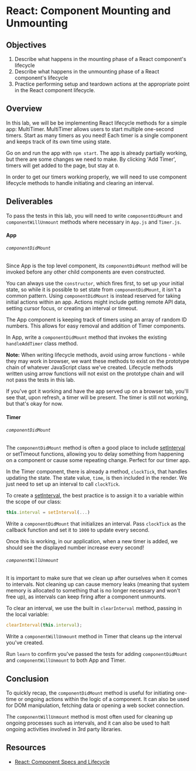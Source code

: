 # React: Component Mounting and Unmounting

## Objectives


1.  Describe what happens in the mounting phase of a React component's lifecycle
2.  Describe what happens in the unmounting phase of a React component's
    lifecycle
3.  Practice performing setup and teardown actions at the appropriate point in
    the React component lifecycle.

## Overview

In this lab, we will be be implementing React lifecycle methods for a simple
app: MultiTimer. MultiTimer allows users to start multiple one-second timers.
Start as many timers as you need! Each timer is a single component and keeps
track of its own time using state.

Go on and run the app with `npm start`. The app is already partially working,
but there are some changes we need to make. By clicking 'Add Timer', timers will
get added to the page, but stay at `0`.

In order to get our timers working properly, we will need to use component
lifecycle methods to handle initiating and clearing an interval.

## Deliverables


To pass the tests in this lab, you will need to write `componentDidMount` and
`componentWillUnmount` methods where necessary in `App.js` and `Timer.js`.

#### App

###### `componentDidMount`

Since App is the top level component, its `componentDidMount` method will be
invoked before any other child components are even constructed.

You can always use the `constructor`, which fires first, to set up your initial
state, so while it is possible to set state from `componentDidMount`, it isn't a
common pattern. Using `componentDidMount` is instead reserved for taking initial
actions within an app. Actions might include getting remote API data, setting
cursor focus, or creating an interval or timeout.

The App component is keeping track of timers using an array of random ID
numbers. This allows for easy removal and addition of Timer components.

In App, write a `componentDidMount` method that invokes the existing
`handleAddTimer` class method.

**Note:** When writing lifecycle methods, avoid using arrow functions - while
they may work in browser, we want these methods to exist on the prototype chain
of whatever JavaScript class we've created. Lifecycle methods written using
arrow functions will not exist on the prototype chain and will not pass the
tests in this lab.

If you've got it working and have the app served up on a browser tab, you'll see
that, upon refresh, a timer will be present. The timer is still not working, but
that's okay for now.

#### Timer

###### `componentDidMount`

The `componentDidMount` method is often a good place to include
[setInterval][setinterval] or setTimeout functions, allowing you to delay
something from happening on a component or cause some repeating change. Perfect
for our timer app.

In the Timer component, there is already a method, `clockTick`, that handles
updating the state. The state value, `time`, is then included in the render. We
just need to set up an interval to call `clockTick`.

To create a [setInterval][setinterval], the best practice is to assign it to a
variable within the scope of our class:

```js
this.interval = setInterval(...)
```

Write a `componentDidMount` that initializes an interval. Pass `clockTick` as
the callback function and set it to `1000` to update every second.

Once this is working, in our application, when a new timer is added, we should
see the displayed number increase every second!

###### `componentWillUnmount`

It is important to make sure that we clean up after ourselves when it comes to
intervals. Not cleaning up can cause memory leaks (meaning that system memory is
allocated to something that is no longer necessary and won't free up), as
intervals can keep firing after a component unmounts.

To clear an interval, we use the built in `clearInterval` method, passing in the
local variable:

```js
clearInterval(this.interval);
```

Write a `componentWillUnmount` method in Timer that cleans up the interval you've
created.

Run `learn` to confirm you've passed the tests for adding `componentDidMount`
and `componentWillUnmount` to both App and Timer.

## Conclusion

To quickly recap, the `componentDidMount` method is useful for initiating one-time or ongoing actions within the logic of a component. It can also be used for
DOM manipulation, fetching data or opening a web socket connection.

The `componentWillUnmount` method is most often used for cleaning up ongoing processes
such as intervals, and it can also be used to halt ongoing activities involved in
3rd party libraries.

[refs]: https://reactjs.org/docs/refs-and-the-dom.html

## Resources

- [React: Component Specs and Lifecycle](https://reactjs.org/docs/react-component.html)

[setinterval]: https://www.w3schools.com/jsref/met_win_setinterval.asp
